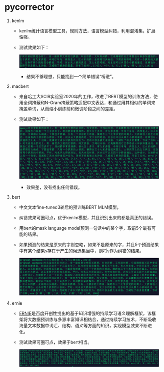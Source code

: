 # pycorrector

1. kenlm
    - kenlm统计语言模型工具，规则方法，语言模型纠错，利用混淆集，扩展性强。
    - 测试效果如下：

        ![image](docs/kenlm.png)

        - 结果不够理想，只能找到一个简单错误“桥礅”。


2. macbert
    - 来自哈工大SCIR实验室2020年的工作，改进了BERT模型的训练方法，使用全词掩蔽和N-Gram掩蔽策略适配中文表达，和通过用其相似的单词来掩盖单词，从而缩小训练前和微调阶段之间的差距。
    - 测试效果如下：

        ![image1](docs/macbert.png)
        
        - 效果差，没有找出任何错误。
        
        
3. bert
    - 中文文本fine-tuned3轮后的预训练BERT MLM模型。
    - 纠错效果可圈可点，优于kenlm模型，并且识别出来的都是真正的错误。
    - 用bert的mask language model预测一句话中的某个字，取前5个最有可能的结果。
    - 如果预测的结果是原来的字则忽略，如果不是原来的字，并且5个预测结果中有某个结果s存在于产生的候选集当中，则将s作为纠错的结果。
        
        ![image](docs/bert.png)

4. ernie
    - [ERNIE](https://github.com/PaddlePaddle/ERNIE)是百度开创性提出的基于知识增强的持续学习语义理解框架，该框架将大数据预训练与多源丰富知识相结合，通过持续学习技术，不断吸收海量文本数据中词汇、结构、语义等方面的知识，实现模型效果不断进化。
    - 测试效果可圈可点，效果于bert相当。
        
        ![image](docs/ernie.png)



        
        